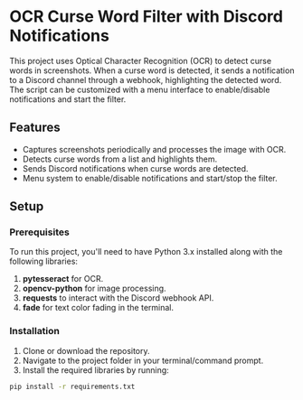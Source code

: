 # OCR Curse Word Filter with Discord Notifications

This project uses Optical Character Recognition (OCR) to detect curse words in screenshots. When a curse word is detected, it sends a notification to a Discord channel through a webhook, highlighting the detected word. The script can be customized with a menu interface to enable/disable notifications and start the filter.

## Features
- Captures screenshots periodically and processes the image with OCR.
- Detects curse words from a list and highlights them.
- Sends Discord notifications when curse words are detected.
- Menu system to enable/disable notifications and start/stop the filter.

## Setup

### Prerequisites

To run this project, you'll need to have Python 3.x installed along with the following libraries:

1. **pytesseract** for OCR.
2. **opencv-python** for image processing.
3. **requests** to interact with the Discord webhook API.
4. **fade** for text color fading in the terminal.

### Installation

1. Clone or download the repository.
2. Navigate to the project folder in your terminal/command prompt.
3. Install the required libraries by running:

```bash
pip install -r requirements.txt
